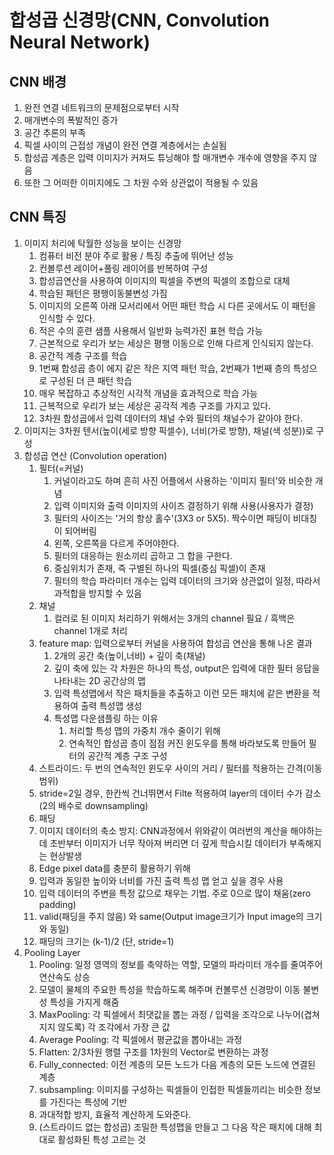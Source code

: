 # 합성곱 신경망(CNN, Convolution Neural Network)

## CNN 배경 
1. 완전 연결 네트워크의 문제점으로부터 시작
2. 매개변수의 폭발적인 증가
3. 공간 추론의 부족
4. 픽셀 사이의 근접성 개념이 완전 연결 계층에서는 손실됨
5. 합성곱 계층은 입력 이미지가 커져도 튜닝해야 할 매개변수 개수에 영향을 주지 않음
6. 또한 그 어떠한 이미지에도 그 차원 수와 상관없이 적용될 수 있음

## CNN 특징
1. 이미지 처리에 탁월한 성능을 보이는 신경망
   1. 컴퓨터 비전 분야 주로 활용 / 특징 추출에 뛰어난 성능
   2. 컨볼루션 레이어+풀링 레이어를 반복하여 구성
   3. 합성곱연산을 사용하여 이미지의 픽셀을 주변의 픽셀의 조합으로 대체
   4. 학습된 패턴은 평행이동불변성 가짐
   5. 이미지의 오른쪽 아래 모서리에서 어떤 패턴 학습 시 다른 곳에서도 이 패턴을 인식할 수 있다.
   6. 적은 수의 훈련 샘플 사용해서 일반화 능력가진 표현 학습 가능
   7. 근본적으로 우리가 보는 세상은 평행 이동으로 인해 다르게 인식되지 않는다.
   8. 공간적 계층 구조를 학습
   9. 1번째 합성곱 층이 에지 같은 작은 지역 패턴 학습, 2번째가 1번째 층의 특성으로 구성된 더 큰 패턴 학습
   10. 매우 복잡하고 추상적인 시각적 개념을 효과적으로 학습 가능
   11. 근복적으로 우리가 보는 세상은 공각적 계층 구조를 가지고 있다.
   12. 3차원 합성곱에서 입력 데이터의 채널 수와 필터의 채널수가 같아야 한다.
2. 이미지는 3차원 텐서(높이(세로 방향 픽셀수), 너비(가로 방향), 채널(색 성분))로 구성
3. 합성곱 연산 (Convolution operation)
   1. 필터(=커널)
      1. 커널이라고도 하며 흔히 사진 어플에서 사용하는 '이미지 필터'와 비슷한 개념
      2. 입력 이미지와 출력 이미지의 사이즈 결정하기 위해 사용(사용자가 결정)
      3. 필터의 사이즈는 '거의 항상 홀수'(3X3 or 5X5). 짝수이면 패딩이 비대칭이 되어버림
      4. 왼쪽, 오른쪽을 다르게 주어야한다.
      5. 필터의 대응하는 원소끼리 곱하고 그 합을 구한다.
      6. 중심위치가 존재, 즉 구별된 하나의 픽셀(중심 픽셀)이 존재
      7. 필터의 학습 파라미터 개수는 입력 데이터의 크기와 상관없이 일정, 따라서 과적합을 방지할 수 있음
   2. 채널
      1. 컬러로 된 이미지 처리하기 위해서는 3개의 channel 필요 / 흑백은 channel 1개로 처리
   3. feature map: 입력으로부터 커널을 사용하여 합성곱 연산을 통해 나온 결과
      1. 2개의 공간 축(높이,너비) + 깊이 축(채널)
      2. 깊이 축에 있는 각 차원은 하나의 특성, output은 입력에 대한 필터 응답을 나타내는 2D 공간상의 맵
      3. 입력 특성맵에서 작은 패치들을 추출하고 이런 모든 패치에 같은 변환을 적용하여 출력 특성맵 생성
      4. 특성맵 다운샘플링 하는 이유
         1. 처리할 특성 맵의 가중치 개수 줄이기 위해
         2. 연속적인 합성곱 층이 점점 커진 윈도우를 통해 바라보도록 만들어 필터의 공간적 계층 구조 구성
   4. 스트라이드: 두 번의 연속적인 윈도우 사이의 거리 / 필터를 적용하는 간격(이동범위)
     1. stride=2일 경우, 한칸씩 건너뛰면서 Filte 적용하여 layer의 데이터 수가 감소(2의 배수로 downsampling)
   5. 패딩
     1. 이미지 데이터의 축소 방지: CNN과정에서 위와같이 여러번의 계산을 해야하는데 초반부터 이미지가 너무 작아져 버리면 더 깊게 학습시킬 데이터가 부족해지는 현상발생
     2. Edge pixel data를 충분히 활용하기 위해 
     3. 입력과 동일한 높이와 너비를 가진 출력 특성 맵 얻고 싶을 경우 사용
     4. 입력 데이터의 주변을 특정 값으로 채우는 기법. 주로 0으로 많이 채움(zero padding)
     5. valid(패딩을 주지 않음) 와 same(Output image크기가 Input image의 크기와 동일)
     6. 패딩의 크기는 (k-1)/2 (단, stride=1)
4. Pooling Layer
   1. Pooling: 일정 영역의 정보를 축약하는 역할, 모델의 파라미터 개수를 줄여주어 연산속도 상승
     1. 모델이 물체의 주요한 특성을 학습하도록 해주며 컨볼루션 신경망이 이동 불변성 특성을 가지게 해줌
     2. MaxPooling: 각 픽셀에서 최댓값을 뽑는 과정 / 입력을 조각으로 나누어(겹쳐지지 않도록) 각 조각에서 가장 큰 값 
     3. Average Pooling: 각 픽셀에서 평균값을 뽑아내는 과정
     4. Flatten: 2/3차원 행렬 구조를 1차원의 Vector로 변환하는 과정
   2. Fully_connected: 이전 계층의 모든 노드가 다음 계층의 모든 노드에 연결된 계층
   3. subsampling: 이미지를 구성하는 픽셀들이 인접한 픽셀들끼리는 비슷한 정보를 가진다는 특성에 기반
     1. 과대적합 방지, 효율적 계산하게 도와준다.
     2. (스트라이드 없는 합성곱) 조밀한 특성맵을 만들고 그 다음 작은 패치에 대해 최대로 활성화된 특성 고르는 것

